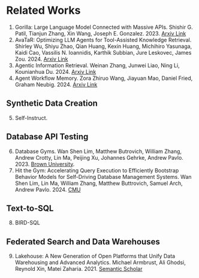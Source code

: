 # Related Works

1. Gorilla: Large Language Model Connected with Massive APIs. Shishir G. Patil, Tianjun Zhang, Xin Wang, Joseph E. Gonzalez. 2023. [Arxiv Link](https://arxiv.org/abs/2305.15334)
2. AvaTaR: Optimizing LLM Agents for Tool-Assisted Knowledge Retrieval. Shirley Wu, Shiyu Zhao, Qian Huang, Kexin Huang, Michihiro Yasunaga, Kaidi Cao, Vassilis N. Ioannidis, Karthik Subbian, Jure Leskovec, James Zou. 2024. [Arxiv Link](https://arxiv.org/pdf/2406.11200)
3. Agentic Information Retrieval. Weinan Zhang, Junwei Liao, Ning Li, Kounianhua Du. 2024. [Arxiv Link](https://arxiv.org/abs/2410.09713)
4. Agent Workflow Memory. Zora Zhiruo Wang, Jiayuan Mao, Daniel Fried, Graham Neubig. 2024. [Arxiv Link](https://arxiv.org/abs/2409.07429)

## Synthetic Data Creation
5. Self-Instruct.

## Database API Testing
6. Database Gyms. Wan Shen Lim, Matthew Butrovich, William Zhang, Andrew Crotty, Lin Ma, Peijing Xu, Johannes Gehrke, Andrew Pavlo. 2023. [Brown University](https://cs.brown.edu/people/acrotty/pubs/p27-lim.pdf).
7. Hit the Gym: Accelerating Query Execution to Efficiently Bootstrap Behavior Models for Self-Driving Database Management Systems. Wan Shen Lim, Lin Ma, William Zhang, Matthew Buttrovich, Samuel Arch, Andrew Pavlo. 2024. [CMU](https://www.pdl.cmu.edu/PDL-FTP/Database/p3680-lim.pdf)

## Text-to-SQL
8. BIRD-SQL

## Federated Search and Data Warehouses
9. Lakehouse: A New Generation of Open Platforms that Unify Data Warehousing and Advanced Analytics. Michael Armbrust, Ali Ghodsi, Reynold Xin, Matei Zaharia. 2021. [Semantic Scholar](https://www.semanticscholar.org/paper/Lakehouse%3A-A-New-Generation-of-Open-Platforms-that-Zaharia-Ghodsi/451cf5fc9786ed4f7e1d9877f08d00f8b1262121)
